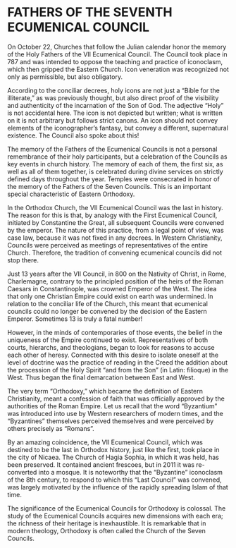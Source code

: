 # FATHERS OF THE SEVENTH ECUMENICAL COUNCIL

On October 22, Churches that follow the Julian calendar honor the memory of the Holy Fathers of the VII Ecumenical Council. The Council took place in 787 and was intended to oppose the teaching and practice of iconoclasm, which then gripped the Eastern Church. Icon veneration was recognized not only as permissible, but also obligatory.

According to the conciliar decrees, holy icons are not just a “Bible for the illiterate,” as was previously thought, but also direct proof of the visibility and authenticity of the incarnation of the Son of God. The adjective “Holy” is not accidental here. The icon is not depicted but written; what is written on it is not arbitrary but follows strict canons. An icon should not convey elements of the iconographer’s fantasy, but convey a different, supernatural existence. The Council also spoke about this!

The memory of the Fathers of the Ecumenical Councils is not a personal remembrance of their holy participants, but a celebration of the Councils as key events in church history. The memory of each of them, the first six, as well as all of them together, is celebrated during divine services on strictly defined days throughout the year. Temples were consecrated in honor of the memory of the Fathers of the Seven Councils. This is an important special characteristic of Eastern Orthodoxy.

In the Orthodox Church, the VII Ecumenical Council was the last in history. The reason for this is that, by analogy with the First Ecumenical Council, initiated by Constantine the Great, all subsequent Councils were convened by the emperor. The nature of this practice, from a legal point of view, was case law, because it was not fixed in any decrees. In Western Christianity, Councils were perceived as meetings of representatives of the entire Church. Therefore, the tradition of convening ecumenical councils did not stop there.

Just 13 years after the VII Council, in 800 on the Nativity of Christ, in Rome, Charlemagne, contrary to the principled position of the heirs of the Roman Caesars in Constantinople, was crowned Emperor of the West. The idea that only one Christian Empire could exist on earth was undermined. In relation to the conciliar life of the Church, this meant that ecumenical councils could no longer be convened by the decision of the Eastern Emperor. Sometimes 13 is truly a fatal number!

However, in the minds of contemporaries of those events, the belief in the uniqueness of the Empire continued to exist. Representatives of both courts, hierarchs, and theologians, began to look for reasons to accuse each other of heresy. Connected with this desire to isolate oneself at the level of doctrine was the practice of reading in the Creed the addition about the procession of the Holy Spirit “and from the Son” (in Latin: filioque) in the West. Thus began the final demarcation between East and West.

The very term “Orthodoxy,” which became the definition of Eastern Christianity, meant a confession of faith that was officially approved by the authorities of the Roman Empire. Let us recall that the word “Byzantium” was introduced into use by Western researchers of modern times, and the “Byzantines” themselves perceived themselves and were perceived by others precisely as “Romans”.

By an amazing coincidence, the VII Ecumenical Council, which was destined to be the last in Orthodox history, just like the first, took place in the city of Nicaea. The Church of Hagia Sophia, in which it was held, has been preserved. It contained ancient frescoes, but in 2011 it was re-converted into a mosque. It is noteworthy that the “Byzantine” iconoclasm of the 8th century, to respond to which this “Last Council” was convened, was largely motivated by the influence of the rapidly spreading Islam of that time.

The significance of the Ecumenical Councils for Orthodoxy is colossal. The study of the Ecumenical Councils acquires new dimensions with each era; the richness of their heritage is inexhaustible. It is remarkable that in modern theology, Orthodoxy is often called the Church of the Seven Councils.
